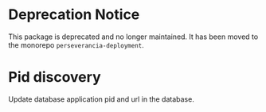 # Deprecation Notice

This package is deprecated and no longer maintained. It has been moved to the monorepo `perseverancia-deployment`.

# Pid discovery

Update database application pid and url in the database.

